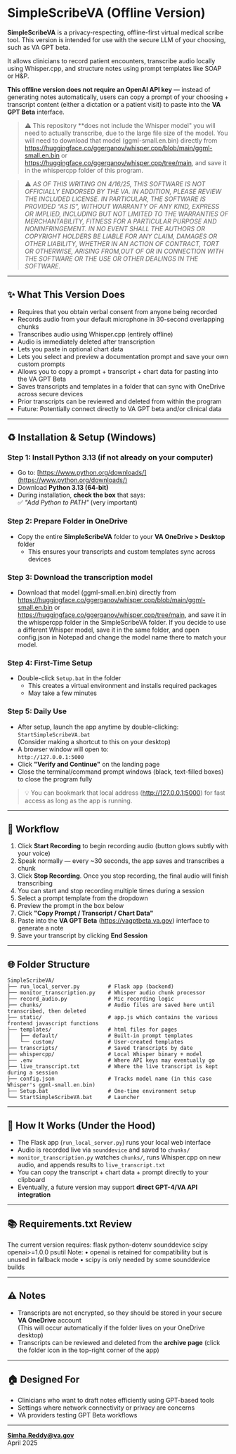 # SimpleScribeVA (Offline Version)

**SimpleScribeVA** is a privacy-respecting, offline-first virtual medical scribe tool. This version is intended for use with the secure LLM of your choosing, such as VA GPT beta.

It allows clinicians to record patient encounters, transcribe audio locally using Whisper.cpp, and structure notes using prompt templates like SOAP or H&P.

**This offline version does not require an OpenAI API key** — instead of generating notes automatically, users can copy a prompt of your choosing + transcript content (either a dictation or a patient visit) to paste into the **VA GPT Beta** interface.

> ⚠️ This repository **does not include the Whisper model" you will need to actually transcribe, due to the large file size of the model. You will need to download that model (ggml-small.en.bin) directly from https://huggingface.co/ggerganov/whisper.cpp/blob/main/ggml-small.en.bin or https://huggingface.co/ggerganov/whisper.cpp/tree/main, and save it in the whispercpp folder of this program.

> ⚠️ *AS OF THIS WRITING ON 4/16/25, THIS SOFTWARE IS NOT OFFICIALLY ENDORSED BY THE VA. IN ADDITION, PLEASE REVIEW THE INCLUDED LICENSE. IN PARTICULAR, THE SOFTWARE IS PROVIDED “AS IS”, WITHOUT WARRANTY OF ANY KIND, EXPRESS OR IMPLIED, INCLUDING BUT NOT LIMITED TO THE WARRANTIES OF MERCHANTABILITY, FITNESS FOR A PARTICULAR PURPOSE AND NONINFRINGEMENT. IN NO EVENT SHALL THE AUTHORS OR COPYRIGHT HOLDERS BE LIABLE FOR ANY CLAIM, DAMAGES OR OTHER LIABILITY, WHETHER IN AN ACTION OF CONTRACT, TORT OR OTHERWISE, ARISING FROM,OUT OF OR IN CONNECTION WITH THE SOFTWARE OR THE USE OR OTHER DEALINGS IN THE SOFTWARE.*

---

## ✨ What This Version Does

- Requires that you obtain verbal consent from anyone being recorded  
- Records audio from your default microphone in 30-second overlapping chunks  
- Transcribes audio using Whisper.cpp (entirely offline)  
- Audio is immediately deleted after transcription  
- Lets you paste in optional chart data  
- Lets you select and preview a documentation prompt and save your own custom prompts  
- Allows you to copy a prompt + transcript + chart data for pasting into the VA GPT Beta  
- Saves transcripts and templates in a folder that can sync with OneDrive across secure devices  
- Prior transcripts can be reviewed and deleted from within the program  
- Future: Potentially connect directly to VA GPT beta and/or clinical data

---

## ♻ Installation & Setup (Windows)

### Step 1: Install Python 3.13 (if not already on your computer)
- Go to: [https://www.python.org/downloads/](https://www.python.org/downloads/)
- Download **Python 3.13 (64-bit)**
- During installation, **check the box** that says:  
  ✅ *"Add Python to PATH"* (very important)

### Step 2: Prepare Folder in OneDrive
- Copy the entire **SimpleScribeVA** folder to your **VA OneDrive > Desktop** folder  
  - This ensures your transcripts and custom templates sync across devices

### Step 3: Download the transcription model
- Download that model (ggml-small.en.bin) directly from https://huggingface.co/ggerganov/whisper.cpp/blob/main/ggml-small.en.bin or https://huggingface.co/ggerganov/whisper.cpp/tree/main, and save it in the whispercpp folder in the SimpleScribeVA folder. If you decide to use a different Whisper model, save it in the same folder, and open config.json in Notepad and change the model name there to match your model.

### Step 4: First-Time Setup
- Double-click `Setup.bat` in the folder  
  - This creates a virtual environment and installs required packages  
  - May take a few minutes

### Step 5: Daily Use
- After setup, launch the app anytime by double-clicking:  
  `StartSimpleScribeVA.bat`  
  (Consider making a shortcut to this on your desktop)
- A browser window will open to:  
  `http://127.0.0.1:5000`
- Click **"Verify and Continue"** on the landing page
- Close the terminal/command prompt windows (black, text-filled boxes) to close the program fully

> 💡 You can bookmark that local address (http://127.0.0.1:5000) for fast access as long as the app is running.

---

## 🔄 Workflow

1. Click **Start Recording** to begin recording audio (button glows subtly with your voice)  
2. Speak normally — every ~30 seconds, the app saves and transcribes a chunk  
3. Click **Stop Recording**. Once you stop recording, the final audio will finish transcribing
4. You can start and stop recording multiple times during a session  
5. Select a prompt template from the dropdown  
6. Preview the prompt in the box below  
7. Click **"Copy Prompt / Transcript / Chart Data"**  
8. Paste into the **VA GPT Beta** (https://vagptbeta.va.gov) interface to generate a note  
9. Save your transcript by clicking **End Session**

---

## 🌐 Folder Structure

```
SimpleScribeVA/
├── run_local_server.py         # Flask app (backend)
├── monitor_transcription.py    # Whisper audio chunk processor
├── record_audio.py             # Mic recording logic
├── chunks/                     # Audio files are saved here until transcribed, then deleted
├── static/                     # app.js which contains the various frontend javascript functions
├── templates/                  # html files for pages
│   ├── default/                # Built-in prompt templates
│   └── custom/                 # User-created templates
├── transcripts/                # Saved transcripts by date
├── whispercpp/                 # Local Whisper binary + model
├── .env                        # Where API keys may eventually go
├── live_transcript.txt         # Where the live transcript is kept during a session
├── config.json                 # Tracks model name (in this case Whisper's ggml-small.en.bin)
├── Setup.bat                   # One-time environment setup
└── StartSimpleScribeVA.bat     # Launcher
```

---

## 🤝 How It Works (Under the Hood)

- The Flask app (`run_local_server.py`) runs your local web interface  
- Audio is recorded live via `sounddevice` and saved to `chunks/`  
- `monitor_transcription.py` watches `chunks/`, runs Whisper.cpp on new audio, and appends results to `live_transcript.txt`  
- You can copy the transcript + chart data + prompt directly to your clipboard  
- Eventually, a future version may support **direct GPT-4/VA API integration**

---

## 📚 Requirements.txt Review
The current version requires:
flask
python-dotenv
sounddevice
scipy
openai>=1.0.0
psutil
Note:
	•	openai is retained for compatibility but is unused in fallback mode
	•	scipy is only needed by some sounddevice builds

---

## ⚠️ Notes

- Transcripts are not encrypted, so they should be stored in your secure **VA OneDrive** account  
  (This will occur automatically if the folder lives on your OneDrive desktop)
- Transcripts can be reviewed and deleted from the **archive page** (click the folder icon in the top-right corner of the app)

---

## 🏠 Designed For

- Clinicians who want to draft notes efficiently using GPT-based tools  
- Settings where network connectivity or privacy are concerns  
- VA providers testing GPT Beta workflows

---

**Simha.Reddy@va.gov**  
April 2025

